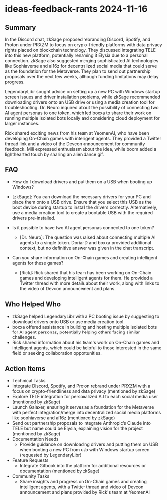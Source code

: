 # ideas-feedback-rants 2024-11-16

## Summary

In the Discord chat, zkSage proposed rebranding Discord, Spotify, and Proton under PRXZM to focus on crypto-friendly platforms with data privacy rights placed on blockchain technology. They discussed integrating TELE into this new platform, potentially renaming it Elysia due to a personal connection. zkSage also suggested merging sophisticated AI technologies like Sophiaverse and ai16z for decentralized social media that could serve as the foundation for the Metaverse. They plan to send out partnership proposals over the next few weeks, although funding limitations may delay progress.

LegendaryLibr sought advice on setting up a new PC with Windows startup screen issues and driver installation problems, while zkSage recommended downloading drivers onto an USB drive or using a media creation tool for troubleshooting. Dr. Neuro inquired about the possibility of connecting two AI agent personas to one token, which led boxxa to share their work on running multiple isolated bots locally and considering cloud deployment for larger instances.

Rick shared exciting news from his team at YeomenAI, who have been developing On-Chain games with intelligent agents. They provided a Twitter thread link and a video of the Devcon announcement for community feedback. Mili expressed enthusiasm about the idea, while boom added a lighthearted touch by sharing an alien dance gif.

## FAQ

- How do I download drivers and put them on a USB when booting up Windows?
- [zkSage]: You can download the necessary drivers for your PC and place them onto a USB drive. Ensure that you select this USB as the boot device during startup to install the drivers correctly. Alternatively, use a media creation tool to create a bootable USB with the required drivers pre-installed.

- Is it possible to have two AI agent personas connected to one token?

    - [Dr. Neuro]: The question was raised about connecting multiple AI agents to a single token. DorianD and boxxa provided additional context, but no definitive answer was given in the chat transcript.

- Can you share information on On-Chain games and creating intelligent agents for these games?
    - [Rick]: Rick shared that his team has been working on On-Chain games and developing intelligent agents for them. He provided a Twitter thread with more details about their work, along with links to the video of Devcon announcement and plans.

## Who Helped Who

- zkSage helped LegendaryLibr with a PC booting issue by suggesting to download drivers onto USB or use media creation tool.
- boxxa offered assistance in building and hosting multiple isolated bots for AI agent personas, potentially helping others facing similar challenges.
- Rick shared information about his team's work on On-Chain games and intelligent agents, which could be helpful to those interested in the same field or seeking collaboration opportunities.

## Action Items

- Technical Tasks
- Integrate Discord, Spotify, and Proton rebrand under PRXZM with a focus on crypto-friendliness and data privacy (mentioned by zkSage)
- Explore TELE integration for personalized A.I to each social media user (mentioned by zkSage)
- Launch Galaxer, ensuring it serves as a foundation for the Metaverse with perfect integration/merge into decentralized social media platforms like sophiaverse and ai16z (mentioned by zkSage)
- Send out partnership proposals to integrate Anthropic’s Claude into TELE but name could be Elysia, explaining vision for the project (mentioned by zkSage)
- Documentation Needs
    - Provide guidance on downloading drivers and putting them on USB when booting a new PC from usb with Windows startup screen (requested by LegendaryLibr)
- Feature Requests
    - Integrate Gitbook into the platform for additional resources or documentation (mentioned by zkSage)
- Community Tasks
    - Share insights and progress on On-Chain games and creating intelligent agents, with a Twitter thread and video of Devcon announcement and plans provided by Rick's team at YeomenAI
